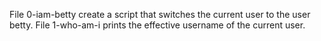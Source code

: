 File 0-iam-betty create a script that switches the current user to the user betty.
File 1-who-am-i  prints the effective username of the current user.

